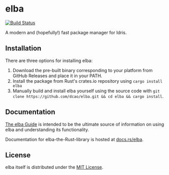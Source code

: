 # elba

[![Build Status](https://travis-ci.com/dcao/elba.svg?branch=master)](https://travis-ci.com/dcao/elba)

A modern and (hopefully!) fast package manager for Idris.

## Installation

There are three options for installing elba:

1. Download the pre-built binary corresponding to your platform from GitHub Releases and place it in your PATH.
2. Install the package from Rust's crates.io repository using `cargo install elba`
3. Manually build and install elba yourself using the source code with `git clone https://github.com/dcao/elba.git && cd elba && cargo install`.

## Documentation

[The elba Guide](https://github.com/dcao/elba/tree/master/docs) is intended to be the ultimate source of information on using elba and understanding its functionality.

Documentation for elba-the-Rust-library is hosted at [docs.rs/elba](docs.rs/elba).

## License

elba itself is distributed under the [MIT License](./LICENSE).